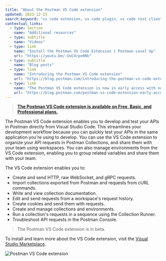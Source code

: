 ```yaml
---
title: "About the Postman VS Code extension"
updated: 2023-12-15
search_keyword: "vs code extension, vs code plugin, vs code rest client, vs code api, VSC extension, visual studio extension"
contextual_links:
  - type: section
    name: "Additional resources"
  - type: subtitle
    name: "Videos"
  - type: link
    name: "Install the Postman VS Code Extension | Postman Level Up"
    url: "https://youtu.be/-UuC4rpe0Nk"
  - type: subtitle
    name: "Blog posts"
  - type: link
    name: "Introducing the Postman VS Code extension"
    url: "https://blog.postman.com/introducing-the-postman-vs-code-extension/"
  - type: link
    name: "The Postman VS Code extension is now in early access with new features"
    url: "https://blog.postman.com/postman-vs-code-extension-early-access-with-new-features/"
---
```


> **[The Postman VS Code extension is available on Free, Basic, and Professional plans.](https://www.postman.com/pricing/)**

The Postman VS Code extension enables you to develop and test your APIs in Postman directly from Visual Studio Code. This streamlines your development workflow because you can quickly test your APIs in the same application you're using to develop. You can use the VS Code extension to organize your API requests in Postman Collections, and share them with your team using workspaces. You can also manage environments from the VS Code extension, enabling you to group related variables and share them with your team.

The VS Code extension enables you to:

* Create and send HTTP, raw WebSocket, and gRPC requests.
* Import collections exported from Postman and requests from cURL commands.
* Write and view collection documentation.
* Edit and send requests from a workspace's request history.
* Create cookies and send them with requests.
* Create and manage collections and environments.
* Run a collection's requests in a sequence using the Collection Runner.
* Troubleshoot API requests in the Postman Console.

> The Postman VS Code extension is in beta.

To install and learn more about the VS Code extension, visit the [Visual Studio Marketplace](https://marketplace.visualstudio.com/items?itemName=Postman.postman-for-vscode).

![Postman VS Code extension](https://assets.postman.com/postman-docs/postman-vs-code-extension-v0-14-3.jpg)

